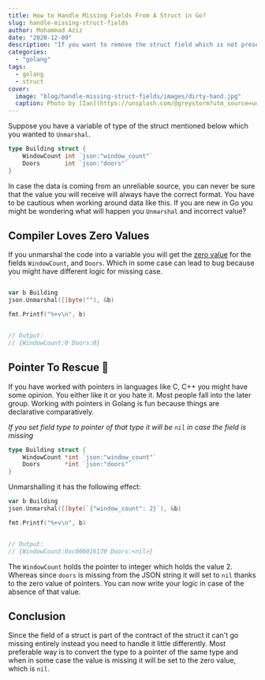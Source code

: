 ```yaml
---
title: How to Handle Missing Fields From A Struct in Go?
slug: handle-missing-struct-fields
author: Mohammad Aziz
date: "2020-12-09"
description: "If you want to remove the struct field which is not present while unmarshalling JSON"
categories:
  - "golang"
tags:
  - golang
  - struct
cover:
  image: "blog/handle-missing-struct-fields/images/dirty-hand.jpg"
  caption: Photo by [Ian](https://unsplash.com/@greystorm?utm_source=unsplash&utm_medium=referral&utm_content=creditCopyText) on [Unsplash](https://unsplash.com/s/photos/dirt?utm_source=unsplash&utm_medium=referral&utm_content=creditCopyText)
---
```


Suppose you have a variable of type of the struct mentioned below which you
wanted to `Unmarshal`.

```go
type Building struct {
	WindowCount int `json:"window_count"`
	Doors       int `json:"doors"`
}
```

In case the data is coming from an unreliable source, you can never be sure
that the value you will receive will always have the correct format. You
have to be cautious when working around data like this. If you are new in Go
you might be wondering what will happen you `Unmarshal` and incorrect value?

## Compiler Loves Zero Values

If you unmarshal the code into a variable you will get the [zero value](https://dave.cheney.net/2013/01/19/what-is-the-zero-value-and-why-is-it-useful) for the fields
`WindowCount`, and `Doors`. Which in some case can lead to bug because
you might have different logic for missing case.

```go

var b Building
json.Unmarshal([]byte(""), &b)

fmt.Printf("%+v\n", b)


// Output:
// {WindowCount:0 Doors:0}
```

## Pointer To Rescue 🦸

If you have worked with pointers in languages like C, C++ you might have some
opinion. You either like it or you hate it. Most people fall into the later
group. Working with pointers in Golang is fun because things are declarative
comparatively.

_If you set field type to pointer of that type it will be `nil` in case the
field is missing_

```go {hl_lines=["2-3"]}
type Building struct {
	WindowCount *int `json:"window_count"`
	Doors       *int `json:"doors"`
}
```

Unmarshalling it has the following effect:

```go {hl_lines=[2,8]}
var b Building
json.Unmarshal([]byte(`{"window_count": 2}`), &b)

fmt.Printf("%+v\n", b)


// Output:
// {WindowCount:0xc000016170 Doors:<nil>}
```

The `WindowCount` holds the pointer to integer which holds the value 2. Whereas
since `doors` is missing from the JSON string it will set to `nil` thanks to
the zero value of pointers. You can now write your logic in case of the absence
of that value.

## Conclusion

Since the field of a struct is part of the contract of the struct it can't go
missing entirely instead you need to handle it little differently. Most preferable
way is to convert the type to a pointer of the same type and when in some case
the value is missing it will be set to the zero value, which is `nil`.
